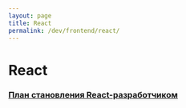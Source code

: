 ```yaml
---
layout: page
title: React
permalink: /dev/frontend/react/
---
```


# React

### [План становления React-разработчиком](https://github.com/adam-golab/react-developer-roadmap/blob/master/README-RU.md)